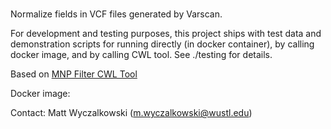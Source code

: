 # 

Normalize fields in VCF files generated by Varscan.

For development and testing purposes, this project ships with test data and
demonstration scripts for running directly (in docker container), by calling
docker image, and by calling CWL tool. See ./testing for details.

Based on [MNP Filter CWL Tool](https://github.com/ding-lab/mnp_filter)

Docker image: 

Contact: Matt Wyczalkowski (m.wyczalkowski@wustl.edu)
